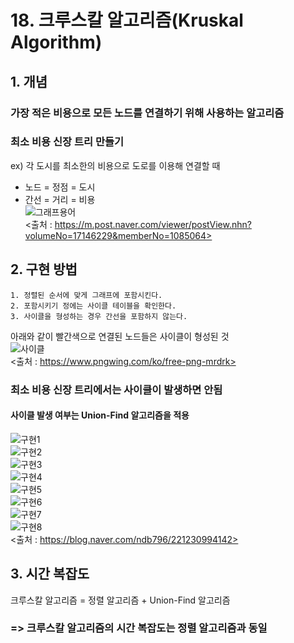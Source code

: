 # 18. 크루스칼 알고리즘(Kruskal Algorithm)  

## 1. 개념  
### 가장 적은 비용으로 모든 노드를 연결하기 위해 사용하는 알고리즘  
### 최소 비용 신장 트리 만들기  
ex) 각 도시를 최소한의 비용으로 도로를 이용해 연결할 때  
  
* 노드 = 정점 = 도시   
* 간선 = 거리 = 비용  
![그래프용어](https://user-images.githubusercontent.com/31130917/106568925-48185580-6577-11eb-81d1-b974a287e4d5.png)  
<출처 : https://m.post.naver.com/viewer/postView.nhn?volumeNo=17146229&memberNo=1085064>  
  
## 2. 구현 방법  
    1. 정렬된 순서에 맞게 그래프에 포함시킨다.  
    2. 포함시키기 정에는 사이클 테이블을 확인한다.  
    3. 사이클을 형성하는 경우 간선을 포함하지 않는다.  
  
아래와 같이 빨간색으로 연결된 노드들은 사이클이 형성된 것  
![사이클](https://user-images.githubusercontent.com/31130917/106569390-caa11500-6577-11eb-864f-3eae3e684e1f.png)  
<출처 : https://www.pngwing.com/ko/free-png-mrdrk>  
### 최소 비용 신장 트리에서는 사이클이 발생하면 안됨  
#### 사이클 발생 여부는 Union-Find 알고리즘을 적용  
  
![구현1](https://user-images.githubusercontent.com/31130917/106573526-1bffd300-657d-11eb-8ee7-0cf0ab17f80e.PNG)  
![구현2](https://user-images.githubusercontent.com/31130917/106573532-1c986980-657d-11eb-8fed-e4d0cb13360b.PNG)  
![구현3](https://user-images.githubusercontent.com/31130917/106573533-1d310000-657d-11eb-9783-cbae2c8da677.PNG)  
![구현4](https://user-images.githubusercontent.com/31130917/106573536-1d310000-657d-11eb-9ceb-1e52dfda1319.PNG)  
![구현5](https://user-images.githubusercontent.com/31130917/106573539-1dc99680-657d-11eb-93a1-fe91ab582329.PNG)  
![구현6](https://user-images.githubusercontent.com/31130917/106573541-1dc99680-657d-11eb-912c-802bcc3197ae.PNG)  
![구현7](https://user-images.githubusercontent.com/31130917/106573544-1e622d00-657d-11eb-9708-349c283492f7.PNG)  
![구현8](https://user-images.githubusercontent.com/31130917/106573546-1e622d00-657d-11eb-9169-28b43fc1a23a.PNG)  
<출처 : https://blog.naver.com/ndb796/221230994142>  
  
## 3. 시간 복잡도  
크루스칼 알고리즘 = 정렬 알고리즘 + Union-Find 알고리즘  
### => 크루스칼 알고리즘의 시간 복잡도는 정렬 알고리즘과 동일